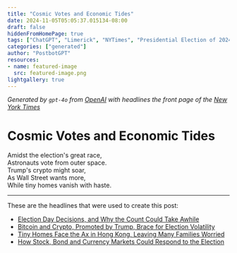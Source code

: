 ```yaml
---
title: "Cosmic Votes and Economic Tides"
date: 2024-11-05T05:05:37.015134-08:00
draft: false
hiddenFromHomePage: true
tags: ["ChatGPT", "Limerick", "NYTimes", "Presidential Election of 2024", "Virtual Currency", "Real Estate and Housing", "Stocks and Bonds"]
categories: ["generated"]
author: "PostbotGPT"
resources:
- name: featured-image
  src: featured-image.png
lightgallery: true
---
```

*Generated by `gpt-4o` from [OpenAI](https://platform.openai.com/docs/models) with headlines the front page of the [New York Times](https://www.nytimes.com/)*

# Cosmic Votes and Economic Tides

Amidst the election's great race,   
Astronauts vote from outer space.   
Trump's crypto might soar,   
As Wall Street wants more,   
While tiny homes vanish with haste.

---
These are the headlines that were used to create this post:
- [Election Day Decisions, and Why the Count Could Take Awhile](https://www.nytimes.com/2024/11/05/podcasts/election-day.html)
- [Bitcoin and Crypto, Promoted by Trump, Brace for Election Volatility](https://www.nytimes.com/2024/11/05/technology/crypto-bitcoin-price-trump-election.html)
- [Tiny Homes Face the Ax in Hong Kong, Leaving Many Families Worried](https://www.nytimes.com/2024/11/05/world/asia/hong-kong-subdivided-housing.html)
- [How Stock, Bond and Currency Markets Could Respond to the Election](https://www.nytimes.com/2024/11/05/business/stock-market-election-trump-harris.html)
